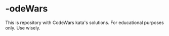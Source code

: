 # -odeWars
This is repository with CodeWars kata's solutions. For educational purposes only. Use wisely.
